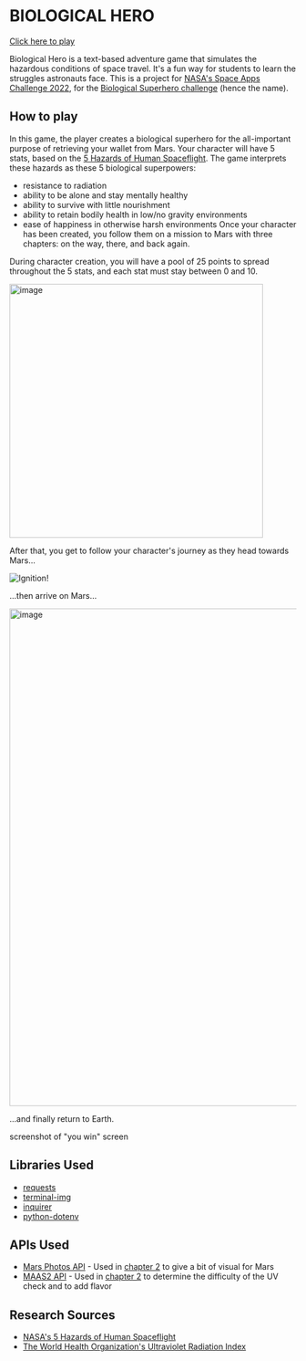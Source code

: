 # BIOLOGICAL HERO
[Click here to play](https://digital-raiders-nasa22.herokuapp.com/)

Biological Hero is a text-based adventure game that simulates the hazardous conditions of space travel. It's a fun way for students to learn the struggles astronauts face.
This is a project for [NASA's Space Apps Challenge 2022](https://www.spaceappschallenge.org/), for the [Biological Superhero challenge](https://2022.spaceappschallenge.org/challenges/2022-challenges/space-biology-superhero/details) (hence the name).

## How to play

In this game, the player creates a biological superhero for the all-important purpose of retrieving your wallet from Mars.
Your character will have 5 stats, based on the [5 Hazards of Human Spaceflight](https://www.nasa.gov/hrp/5-hazards-of-human-spaceflight).
The game interprets these hazards as these 5 biological superpowers:
- resistance to radiation
- ability to be alone and stay mentally healthy
- ability to survive with little nourishment
- ability to retain bodily health in low/no gravity environments
- ease of happiness in otherwise harsh environments
Once your character has been created, you follow them on a mission to Mars with three chapters: on the way, there, and back again.

During character creation, you will have a pool of 25 points to spread throughout the 5 stats, and each stat must stay between 0 and 10. 

<img width="445" alt="image" src="https://user-images.githubusercontent.com/113556883/193467497-c777ac09-564b-4531-8bcf-f6981ed77357.png">

After that, you get to follow your character's journey as they head towards Mars...

![Ignition!](https://user-images.githubusercontent.com/113556883/193467946-cbfdc8f6-ccdd-4fb4-bc2b-e8dec15581ae.gif)

...then arrive on Mars...

<img width="872" alt="image" src="https://user-images.githubusercontent.com/34243402/193467362-8e54bd0b-1d93-4d05-9983-c271bbb5afce.png">

...and finally return to Earth.

screenshot of "you win" screen

## Libraries Used

- [requests](https://pypi.org/project/requests/)
- [terminal-img](https://pypi.org/project/terminal-img/)
- [inquirer](https://pypi.org/project/inquirer/)
- [python-dotenv](https://pypi.org/project/python-dotenv/)

## APIs Used

- [Mars Photos API](https://github.com/chrisccerami/mars-photo-api) - Used in [chapter 2](https://github.com/randolph-code-club/space_apps_2022/blob/main/level2.py#L24) to give a bit of visual for Mars
- [MAAS2 API](https://maas2.apollorion.com/) - Used in [chapter 2](https://github.com/randolph-code-club/space_apps_2022/blob/main/level2.py#L31) to determine the difficulty of the UV check and to add flavor

## Research Sources

- [NASA's 5 Hazards of Human Spaceflight](https://www.nasa.gov/hrp/5-hazards-of-human-spaceflight)
- [The World Health Organization's Ultraviolet Radiation Index](https://www.who.int/news-room/questions-and-answers/item/radiation-the-ultraviolet-(uv)-index)
